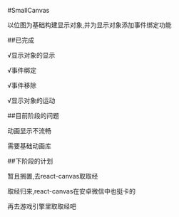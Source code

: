 #SmallCanvas

以位图为基础构建显示对象,并为显示对象添加事件绑定功能

##已完成

√显示对象的显示

√事件绑定

√事件移除

√显示对象的运动

##目前阶段的问题

动画显示不流畅

需要基础动画库

##下阶段的计划

暂且搁置,去react-canvas取取经

取经归来,react-canvas在安卓微信中也挺卡的

再去游戏引擎里取取经吧
